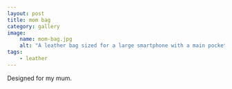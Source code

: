 ```yaml
---
layout: post
title: mom bag
category: gallery
image: 
    name: mom-bag.jpg
    alt: "A leather bag sized for a large smartphone with a main pocket and a wraparound smaller pocket. It has a magnetic clasp."
tags:
    - leather
---
```


Designed for my mum.
